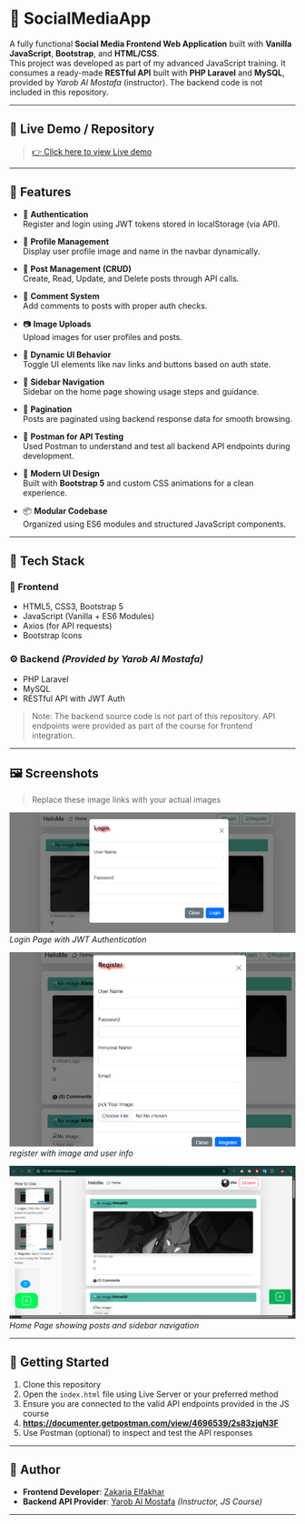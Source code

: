 # 👥 SocialMediaApp

A fully functional **Social Media Frontend Web Application** built with **Vanilla JavaScript**, **Bootstrap**, and **HTML/CSS**.  
This project was developed as part of my advanced JavaScript training. It consumes a ready-made **RESTful API** built with **PHP Laravel** and **MySQL**, provided by *Yarob Al Mostafa* (instructor). The backend code is not included in this repository.

---

## 🔗 Live Demo / Repository

> [👉 Click here to view Live demo](https://zakadev22.github.io/SocialMediaApp/)

---

## 📸 Features

- 🔐 **Authentication**  
  Register and login using JWT tokens stored in localStorage (via API).

- 👤 **Profile Management**  
  Display user profile image and name in the navbar dynamically.

- 📝 **Post Management (CRUD)**  
  Create, Read, Update, and Delete posts through API calls.

- 💬 **Comment System**  
  Add comments to posts with proper auth checks.

- 📷 **Image Uploads**  
  Upload images for user profiles and posts.

- 🧭 **Dynamic UI Behavior**  
  Toggle UI elements like nav links and buttons based on auth state.

- 🧩 **Sidebar Navigation**  
  Sidebar on the home page showing usage steps and guidance.

- 📄 **Pagination**  
  Posts are paginated using backend response data for smooth browsing.

- 🧪 **Postman for API Testing**  
  Used Postman to understand and test all backend API endpoints during development.

- 🎨 **Modern UI Design**  
  Built with **Bootstrap 5** and custom CSS animations for a clean experience.

- 📦 **Modular Codebase**  
  Organized using ES6 modules and structured JavaScript components.

---

## 🧪 Tech Stack

### 🔧 Frontend
- HTML5, CSS3, Bootstrap 5
- JavaScript (Vanilla + ES6 Modules)
- Axios (for API requests)
- Bootstrap Icons

### ⚙️ Backend *(Provided by Yarob Al Mostafa)*
- PHP Laravel
- MySQL
- RESTful API with JWT Auth

> Note: The backend source code is not part of this repository. API endpoints were provided as part of the course for frontend integration.

---

## 🖼️ Screenshots

> Replace these image links with your actual images

![Login Page](Images/login.png)
*Login Page with JWT Authentication*

![Profile Page](Images/register.png)
*register with image and user info*

![Home Feed](Images/home.png)
*Home Page showing posts and sidebar navigation*


---

## 🧭 Getting Started

1. Clone this repository
2. Open the `index.html` file using Live Server or your preferred method
3. Ensure you are connected to the valid API endpoints provided in the JS course
4. **https://documenter.getpostman.com/view/4696539/2s83zjqN3F**
5. Use Postman (optional) to inspect and test the API responses

---

## 🤝 Author

- **Frontend Developer**: [Zakaria Elfakhar](https://github.com/ZakariaElfakhar)  
- **Backend API Provider**: [Yarob Al Mostafa](https://mostafa.hashhackers.com/) *(Instructor, JS Course)*

---

